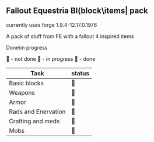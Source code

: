 ## Fallout Equestria BI(block\items| pack

currently uses
forge 1.9.4-12.17.0.1976


A pack of stuff from FE with a fallout 4 inspired items

Done\in progress

:red_circle:           - not done
:large_orange_diamond: - in progress
:large_blue_circle:    - done

Task                | status
------------------- | -------------
Basic blocks        |:large_orange_diamond:
Weapons             |:red_circle:
Armor               |:red_circle:
Rads and Enervation |:red_circle:
Crafting and meds   |:red_circle:
Mobs                |:red_circle:


